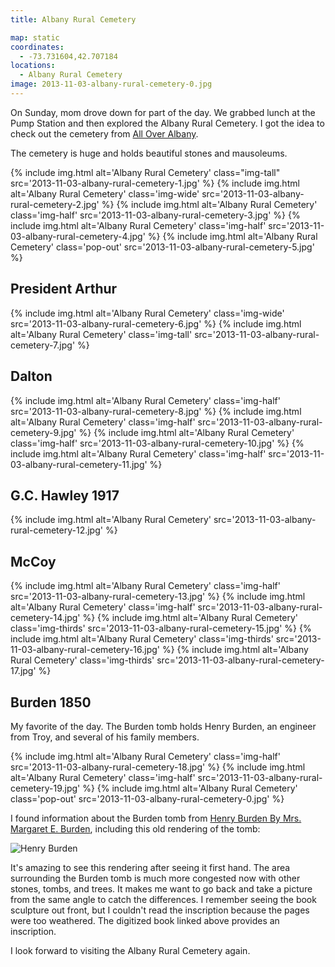```yaml
---
title: Albany Rural Cemetery

map: static
coordinates:
  - -73.731604,42.707184
locations:
  - Albany Rural Cemetery
image: 2013-11-03-albany-rural-cemetery-0.jpg
---
```


On Sunday, mom drove down for part of the day. We grabbed lunch at the Pump Station and then explored the Albany Rural Cemetery. I got the idea to check out the cemetery from [All Over Albany](http://alloveralbany.com/archive/2008/10/17/great-local-autumn-walks).

The cemetery is huge and holds beautiful stones and mausoleums.

<div class="photos">

{% include img.html alt='Albany Rural Cemetery' class="img-tall" src='2013-11-03-albany-rural-cemetery-1.jpg' %}
{% include img.html alt='Albany Rural Cemetery' class='img-wide' src='2013-11-03-albany-rural-cemetery-2.jpg' %}
{% include img.html alt='Albany Rural Cemetery' class='img-half' src='2013-11-03-albany-rural-cemetery-3.jpg' %}
{% include img.html alt='Albany Rural Cemetery' class='img-half' src='2013-11-03-albany-rural-cemetery-4.jpg' %}
{% include img.html alt='Albany Rural Cemetery' class='pop-out' src='2013-11-03-albany-rural-cemetery-5.jpg' %}

</div>

## President Arthur

<div class="photos">

{% include img.html alt='Albany Rural Cemetery' class='img-wide' src='2013-11-03-albany-rural-cemetery-6.jpg' %}
{% include img.html alt='Albany Rural Cemetery' class='img-tall' src='2013-11-03-albany-rural-cemetery-7.jpg' %}

</div>

## Dalton

<div class="photos">

{% include img.html alt='Albany Rural Cemetery' class='img-half' src='2013-11-03-albany-rural-cemetery-8.jpg' %}
{% include img.html alt='Albany Rural Cemetery' class='img-half' src='2013-11-03-albany-rural-cemetery-9.jpg' %}
{% include img.html alt='Albany Rural Cemetery' class='img-half' src='2013-11-03-albany-rural-cemetery-10.jpg' %}
{% include img.html alt='Albany Rural Cemetery' class='img-half' src='2013-11-03-albany-rural-cemetery-11.jpg' %}

</div>

## G.C. Hawley 1917

<div class="photos">

{% include img.html alt='Albany Rural Cemetery' src='2013-11-03-albany-rural-cemetery-12.jpg' %}

</div>

## McCoy

<div class="photos">

{% include img.html alt='Albany Rural Cemetery' class='img-half' src='2013-11-03-albany-rural-cemetery-13.jpg' %}
{% include img.html alt='Albany Rural Cemetery' class='img-half' src='2013-11-03-albany-rural-cemetery-14.jpg' %}
{% include img.html alt='Albany Rural Cemetery' class='img-thirds' src='2013-11-03-albany-rural-cemetery-15.jpg' %}
{% include img.html alt='Albany Rural Cemetery' class='img-thirds' src='2013-11-03-albany-rural-cemetery-16.jpg' %}
{% include img.html alt='Albany Rural Cemetery' class='img-thirds' src='2013-11-03-albany-rural-cemetery-17.jpg' %}

</div>

## Burden 1850

My favorite of the day. The Burden tomb holds Henry Burden, an engineer from Troy, and several of his family members.

<div class="photos">

{% include img.html alt='Albany Rural Cemetery' class='img-half' src='2013-11-03-albany-rural-cemetery-18.jpg' %}
{% include img.html alt='Albany Rural Cemetery' class='img-half' src='2013-11-03-albany-rural-cemetery-19.jpg' %}
{% include img.html alt='Albany Rural Cemetery' class='pop-out' src='2013-11-03-albany-rural-cemetery-0.jpg' %}

</div>

I found information about the Burden tomb from [Henry Burden By Mrs. Margaret E. Burden](http://books.google.com/books?id=A6UNAAAAYAAJ&ots=t0mx1AjSo-&pg=PA86#v=onepage&q&f=false), including this old rendering of the tomb:

<div class="photos">

<img src="http://books.google.com/books?id=A6UNAAAAYAAJ&amp;pg=PA86-IA3&amp;img=1&amp;zoom=3&amp;hl=en&amp;sig=ACfU3U3HfiVOeep-fJFeRwDllJi8AO5hNg&amp;ci=140%2C274%2C711%2C939&amp;edge=0" class="rotate-left pop-out" alt="Henry Burden">

</div>

It's amazing to see this rendering after seeing it first hand. The area surrounding the Burden tomb is much more congested now with other stones, tombs, and trees. It makes me want to go back and take a picture from the same angle to catch the differences. I remember seeing the book sculpture out front, but I couldn't read the inscription because the pages were too weathered. The digitized book linked above provides an inscription.

I look forward to visiting the Albany Rural Cemetery again.
